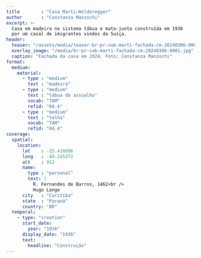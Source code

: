 ```yaml
---
title        : "Casa Marti–Holderegger"
author       : "Constanza Manzochi"
excerpt: >-
  Casa em madeira no sistema tábua e mata-junta construída em 1936
  por um casal de imigrantes vindos da Suíça.
header:
  teaser: "/assets/media/teaser-br-pr-cwb-marti-fachada-cm-20240306-0001.jpg"
  overlay_image: "/media/br-pr-cwb-marti-fachada-cm-20240306-0001.jpg"
  caption: "Fachada da casa em 2024. Foto: Constanza Manzochi"
format:
  medium:
    material:
      - type : "medium"
        text : "madeira"
      - type : "medium"
        text : "tábua de assoalho"
        vocab: "TAM"
        refid: "04.4"
      - type : "medium"
        text : "telha"
        vocab: "TAM"
        refid: "04.4"
coverage:
  spatial:
    location:
      lat    : -25.418096
      long   : -49.245372
      alt    : 912
      name:
        type : "personal"
        text: |
          R. Fernandes de Barros, 1462<br />
          Hugo Lange
      city   : "Curitiba"
      state  : "Paraná"
      country: "BR"
  temporal:
    - type: "creation"
      start_date:
        year: "1936"
      display_date: "1936"
      text:
        headline: "Construção"
---
```

